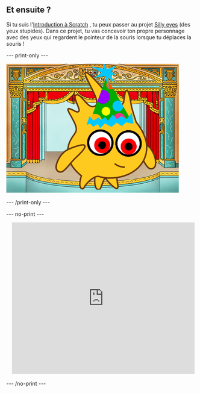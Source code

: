 ## Et ensuite ?

Si tu suis l'[Introduction à Scratch](https://projects.raspberrypi.org/en/pathways/scratch-intro) , tu peux passer au projet [Silly eyes](https://projects.raspberrypi.org/en/projects/silly-eyes) (des yeux stupides). Dans ce projet, tu vas concevoir ton propre personnage avec des yeux qui regardent le pointeur de la souris lorsque tu déplaces la souris !

--- print-only ---

![Le projet 'Silly Eyes'.](images/googly-eye-character.png)

--- /print-only ---

--- no-print ---

<div class="scratch-preview" style="margin-left: 15px;">
  <iframe allowtransparency="true" width="485" height="402" src="https://scratch.mit.edu/projects/embed/495141114/?autostart=false" frameborder="0"></iframe>
</div>

--- /no-print ---
